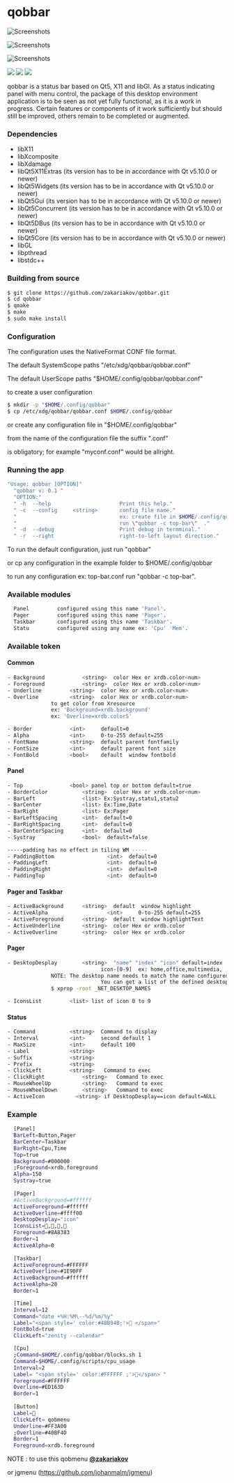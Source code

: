 # qobbar

![Screenshots](https://github.com/zakariakov/qobbar/blob/master/example/qobbar3.jpg)

![Screenshots](https://github.com/zakariakov/qobbar/blob/master/example/qobbar4.png)

![Screenshots](https://github.com/zakariakov/qobbar/blob/master/example/qobbar1.png)

<img src="https://gitlab.com/zakariakov/qobbar/blob/master/example/qobbar3.jpg">

<img src="https://gitlab.com/zakariakov/qobbar/blob/master/example/qobbar4.png">

<img src="https://gitlab.com/zakariakov/qobbar/blob/master/example/qobbar1.png">

qobbar is a status bar based on Qt5, X11 and libGl. As a status indicating panel
with menu control, the package of this desktop environment application is to be seen 
as not yet fully functional, as it is a work in progress. Certain features or
components of it work sufficiently but should still be improved, others remain 
to be completed or augmented.

### Dependencies

- libX11
- libXcomposite
- libXdamage
- libQt5X11Extras  (its version has to be in accordance with Qt v5.10.0 or newer)
- libQt5Widgets    (its version has to be in accordance with Qt v5.10.0 or newer)
- libQt5Gui        (its version has to be in accordance with Qt v5.10.0 or newer)
- libQt5Concurrent (its version has to be in accordance with Qt v5.10.0 or newer)
- libQt5DBus       (its version has to be in accordance with Qt v5.10.0 or newer)
- libQt5Core       (its version has to be in accordance with Qt v5.10.0 or newer)
- libGL
- libpthread
- libstdc++


### Building from source


  ~~~ sh
  $ git clone https://github.com/zakariakov/qobbar.git
  $ cd qobbar
  $ qmake
  $ make
  $ sudo make install
  ~~~

### Configuration

 The configuration uses the NativeFormat CONF file format.

 The default SystemScope paths "/etc/xdg/qobbar/qobbar.conf"

 The default UserScope paths "$HOME/.config/qobbar/qobbar.conf" 

 to create a user configuration 

  ~~~ sh
  $ mkdir -p "$HOME/.config/qobbar"
  $ cp /etc/xdg/qobbar/qobbar.conf $HOME/.config/qobbar
  ~~~

 or create any configuration file in "$HOME/.config/qobbar" 

 from the name of the configuration file the suffix ".conf"

 is obligatory; for example "myconf.conf" would be allright.

### Running the app

  ~~~ sh
 "Usage: qobbar [OPTION]"
    "qobbar v: 0.1 "
    "OPTION:"
    " -h  --help                      Print this help."
    " -c  --config     <string>       config file name."
    "                                 ex: create file in $HOME/.config/qobbar/top-bar.conf "
    "                                 run \"qobbar -c top-bar\"  ."
    " -d  --debug                     Print debug in termminal."
    " -r  --right                     right-to-left layout direction."
  ~~~

To run the default configuration, just run "qobbar"

or cp any configuration in the example folder to $HOME/.config/qobbar

to run any configuration ex: top-bar.conf run "qobbar -c top-bar".

### Available modules

  ~~~ sh
    Panel         configured using this name 'Panel'.
    Pager         configured using this name 'Pager'.
    Taskbar       configured using this name 'Taskbar'.
    Statu         configured using any name ex: 'Cpu' 'Mem'.

  ~~~ 

### Available token                                       

#### Common 

  ~~~ sh
- Background			<string>  color Hex or xrdb.color<num>
- Foreground			<string>  color Hex or xrdb.color<num>
- Underline			<string>  color Hex or xrdb.color<num>
- Overline			<string>  color Hex or xrdb.color<num>
				to get color from Xresource 
				ex: 'Background=xrdb.background'
				ex: 'Overline=xrdb.color5'

- Border			<int>     default=0
- Alpha				<int>     0-to-255 default=255
- FontName			<string>  default parent fontfamily
- FontSize			<int>     default parent font size
- FontBold			<bool>    default  window fontbold
  ~~~

#### Panel 

  ~~~ sh
- Top				<bool> panel top or bottom default=true
- BorderColor			<string>  color Hex or xrdb.color<num>
- BarLeft				<list> Ex:Systray,statu1,statu2
- BarCenter				<list> Ex:Time,Date
- BarRight				<list> Ex:Pager
- BarLeftSpacing		<int>  default=0
- BarRightSpacing		<int>  default=0
- BarCenterSpacing		<int>  default=0
- Systray				<bool>  default=false

 -----padding has no effect in tiling WM -----
- PaddingBottom                 <int>  default=0
- PaddingLeft                   <int>  default=0
- PaddingRight                  <int>  default=0
- PaddingTop                    <int>  default=0

  ~~~


#### Pager and Taskbar

  ~~~ sh
- ActiveBackground		<string>  default  window highlight
- ActiveAlpha                   <int>     0-to-255 default=255
- ActiveForeground		<string>  default  window highlightText
- ActiveUnderline		<string>  color Hex or xrdb.color
- ActiveOverline		<string>  color Hex or xrdb.color
  ~~~

#### Pager 

  ~~~ sh
- DesktopDesplay		<string>  "name" "index" "icon" default=index
                                icon-[0-9]  ex: home,office,multimedia,
				NOTE: The desktop name needs to match the name configured by the WM
                                You can get a list of the defined desktops using:
				$ xprop -root _NET_DESKTOP_NAMES

- IconsList			<list> list of icon 0 to 9
  ~~~

#### Status 

  ~~~ sh
- Command			<string>  Command to display
- Interval			<int>     second default 1
- MaxSize			<int>     default 100
- Label				<string>  
- Suffix			<string>  
- Prefix			<string>  
- ClickLeft			<string>   Command to exec
- ClickRight			<string>   Command to exec
- MouseWheelUp			<string>   Command to exec
- MouseWheelDown		<string>   Command to exec
- ActiveIcon          <string> if DesktopDesplay==icon default=NULL
  ~~~


### Example 
  ~~~ sh
	[Panel]
	BarLeft=Button,Pager
	BarCenter=Taskbar
	BarRight=Cpu,Time
	Top=true
	Background=#000000
	;Foreground=xrdb.foreground
	Alpha=150
	Systray=true
	
	[Pager]
	#ActiveBackground=#ffffff
	ActiveForeground=#ffffff
	ActiveOverline=#ffff00
	DesktopDesplay="icon"
	IconsList=,,,
	Foreground=#8A8383
	Border=1
	ActiveAlpha=0
	
	[Taskbar]
	ActiveForeground=#FFFFFF
	ActiveOverline=#1E90FF
	ActiveBackground=#ffffff
	ActiveAlpha=20
	Border=1

	[Time]
	Interval=12
	Command="date +%H:%M\--%d/%m/%y"
	Label="<span style=' color:#4BB94B;'> </span>"
	FontBold=true
	ClickLeft="zenity --calendar"

	[Cpu]
	;Command=$HOME/.config/qobbar/blocks.sh 1
	Command=$HOME/.config/scripts/cpu_usage
	Interval=2
	Label= "<span style=' color:#FFFFFF ;'></span> "	
	Foreground=#FFFFFF
	Overline=#ED163D
	Border=1
	
	[Button]
	Label=
	ClickLeft= qobmenu
	Underline=#FF3A00
	;Overline=#40BF4D
	Border=1
	Foreground=xrdb.foreground
  ~~~

NOTE : to use this qobmenu [**@zakariakov**](https://github.com/zakariakov/qobmenu)

or jgmenu (https://github.com/johanmalm/jgmenu)
